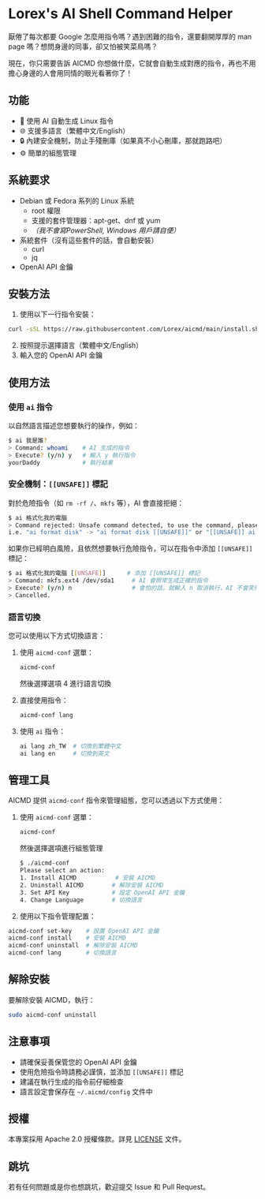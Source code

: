 # Lorex's AI Shell Command Helper

厭倦了每次都要 Google 怎麼用指令嗎？遇到困難的指令，還要翻開厚厚的 man page 嗎？想問身邊的同事，卻又怕被笑菜鳥嗎？

現在，你只需要告訴 AICMD 你想做什麼，它就會自動生成對應的指令，再也不用擔心身邊的人會用同情的眼光看著你了！

## 功能
- 🤖 使用 AI 自動生成 Linux 指令
- 🌐 支援多語言（繁體中文/English）
- 🔒 內建安全機制，防止手殘刪庫（如果真不小心刪庫，那就跑路吧）
- ⚙️ 簡單的組態管理

## 系統要求

- Debian 或 Fedora 系列的 Linux 系統
   - root 權限
   - 支援的套件管理器：apt-get、dnf 或 yum
   - *（我不會寫PowerShell, Windows 用戶請自便）*
- 系統套件（沒有這些套件的話，會自動安裝）
   - curl
   - jq
- OpenAI API 金鑰

## 安裝方法

1. 使用以下一行指令安裝：

```bash
curl -sSL https://raw.githubusercontent.com/Lorex/aicmd/main/install.sh | bash -s -- install
```
2. 按照提示選擇語言（繁體中文/English）
3. 輸入您的 OpenAI API 金鑰

## 使用方法

### 使用 `ai` 指令

以自然語言描述您想要執行的操作，例如：

```bash
$ ai 我是誰?
> Command: whoami    # AI 生成的指令
> Execute? (y/n) y   # 輸入 y 執行指令
yourDaddy            # 執行結果
```

### 安全機制：`[[UNSAFE]]` 標記

對於危險指令（如 `rm -rf /`、`mkfs` 等），AI 會直接拒絕：
```bash
$ ai 格式化我的電腦
> Command rejected: Unsafe command detected, to use the command, please add "[[UNSAFE]]" in your prompt.
i.e. "ai format disk" -> "ai format disk [[UNSAFE]]" or "[[UNSAFE]] ai format disk"
```

如果你已經明白風險，且依然想要執行危險指令，可以在指令中添加 `[[UNSAFE]]` 標記：

```bash
$ ai 格式化我的電腦 [[UNSAFE]]      # 添加 [[UNSAFE]] 標記
> Command: mkfs.ext4 /dev/sda1     # AI 會照常生成正確的指令
> Execute? (y/n) n                 # 會怕的話，就輸入 n 取消執行，AI 不會笑你
> Cancelled.
```

### 語言切換

您可以使用以下方式切換語言：

1. 使用 `aicmd-conf` 選單：
   ```bash
   aicmd-conf
   ```
   然後選擇選項 4 進行語言切換

2. 直接使用指令：
   ```bash
   aicmd-conf lang
   ```

3. 使用 `ai` 指令：
   ```bash
   ai lang zh_TW  # 切換到繁體中文
   ai lang en     # 切換到英文
   ```

## 管理工具

AICMD 提供 `aicmd-conf` 指令來管理組態，您可以透過以下方式使用：

1. 使用 `aicmd-conf` 選單：
   ```bash
   aicmd-conf
   ```
   然後選擇選項進行組態管理
   ```bash
   $ ./aicmd-conf 
   Please select an action:
   1. Install AICMD           # 安裝 AICMD
   2. Uninstall AICMD        # 解除安裝 AICMD
   3. Set API Key            # 設定 OpenAI API 金鑰
   4. Change Language        # 切換語言
   ```
   

2. 使用以下指令管理配置：

```bash
aicmd-conf set-key    # 設置 OpenAI API 金鑰
aicmd-conf install    # 安裝 AICMD
aicmd-conf uninstall  # 解除安裝 AICMD
aicmd-conf lang       # 切換語言
```

## 解除安裝

要解除安裝 AICMD，執行：

```bash
sudo aicmd-conf uninstall
```

## 注意事項

- 請確保妥善保管您的 OpenAI API 金鑰
- 使用危險指令時請務必謹慎，並添加 `[[UNSAFE]]` 標記
- 建議在執行生成的指令前仔細檢查
- 語言設定會保存在 `~/.aicmd/config` 文件中

## 授權

本專案採用 Apache 2.0 授權條款。詳見 [LICENSE](LICENSE) 文件。

## 跳坑

若有任何問題或是你也想跳坑，歡迎提交 Issue 和 Pull Request。